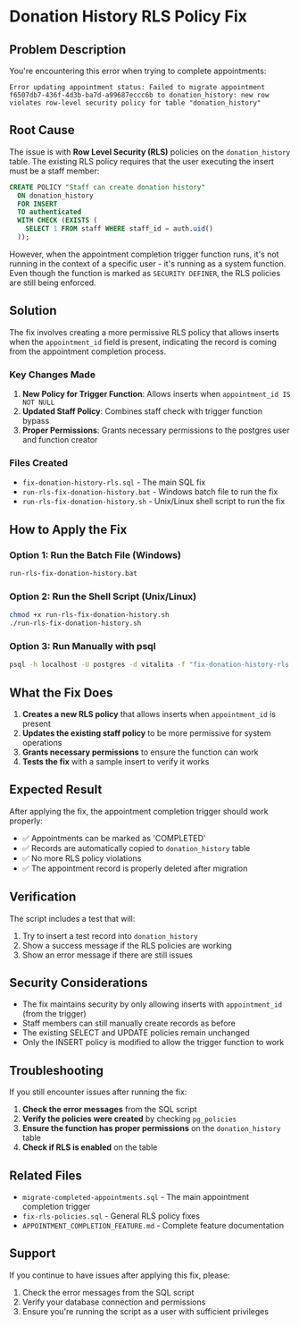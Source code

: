 # Donation History RLS Policy Fix

## Problem Description

You're encountering this error when trying to complete appointments:

```
Error updating appointment status: Failed to migrate appointment f6507db7-436f-4d3b-ba7d-a99687eccc6b to donation_history: new row violates row-level security policy for table "donation_history"
```

## Root Cause

The issue is with **Row Level Security (RLS)** policies on the `donation_history` table. The existing RLS policy requires that the user executing the insert must be a staff member:

```sql
CREATE POLICY "Staff can create donation history"
  ON donation_history
  FOR INSERT
  TO authenticated
  WITH CHECK (EXISTS (
    SELECT 1 FROM staff WHERE staff_id = auth.uid()
  ));
```

However, when the appointment completion trigger function runs, it's not running in the context of a specific user - it's running as a system function. Even though the function is marked as `SECURITY DEFINER`, the RLS policies are still being enforced.

## Solution

The fix involves creating a more permissive RLS policy that allows inserts when the `appointment_id` field is present, indicating the record is coming from the appointment completion process.

### Key Changes Made

1. **New Policy for Trigger Function**: Allows inserts when `appointment_id IS NOT NULL`
2. **Updated Staff Policy**: Combines staff check with trigger function bypass
3. **Proper Permissions**: Grants necessary permissions to the postgres user and function creator

### Files Created

- `fix-donation-history-rls.sql` - The main SQL fix
- `run-rls-fix-donation-history.bat` - Windows batch file to run the fix
- `run-rls-fix-donation-history.sh` - Unix/Linux shell script to run the fix

## How to Apply the Fix

### Option 1: Run the Batch File (Windows)
```cmd
run-rls-fix-donation-history.bat
```

### Option 2: Run the Shell Script (Unix/Linux)
```bash
chmod +x run-rls-fix-donation-history.sh
./run-rls-fix-donation-history.sh
```

### Option 3: Run Manually with psql
```bash
psql -h localhost -U postgres -d vitalita -f "fix-donation-history-rls.sql"
```

## What the Fix Does

1. **Creates a new RLS policy** that allows inserts when `appointment_id` is present
2. **Updates the existing staff policy** to be more permissive for system operations
3. **Grants necessary permissions** to ensure the function can work
4. **Tests the fix** with a sample insert to verify it works

## Expected Result

After applying the fix, the appointment completion trigger should work properly:

- ✅ Appointments can be marked as 'COMPLETED'
- ✅ Records are automatically copied to `donation_history` table
- ✅ No more RLS policy violations
- ✅ The appointment record is properly deleted after migration

## Verification

The script includes a test that will:
1. Try to insert a test record into `donation_history`
2. Show a success message if the RLS policies are working
3. Show an error message if there are still issues

## Security Considerations

- The fix maintains security by only allowing inserts with `appointment_id` (from the trigger)
- Staff members can still manually create records as before
- The existing SELECT and UPDATE policies remain unchanged
- Only the INSERT policy is modified to allow the trigger function to work

## Troubleshooting

If you still encounter issues after running the fix:

1. **Check the error messages** from the SQL script
2. **Verify the policies were created** by checking `pg_policies`
3. **Ensure the function has proper permissions** on the `donation_history` table
4. **Check if RLS is enabled** on the table

## Related Files

- `migrate-completed-appointments.sql` - The main appointment completion trigger
- `fix-rls-policies.sql` - General RLS policy fixes
- `APPOINTMENT_COMPLETION_FEATURE.md` - Complete feature documentation

## Support

If you continue to have issues after applying this fix, please:
1. Check the error messages from the SQL script
2. Verify your database connection and permissions
3. Ensure you're running the script as a user with sufficient privileges

